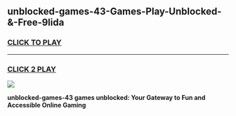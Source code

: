 
## unblocked-games-43-Games-Play-Unblocked-&-Free-9lida
<h3>
<a href="https://premium76.site?title=unblocked-games-43&ref=24A">CLICK TO PLAY</a></h3>
<hr>

<h3>
<a href="https://premium76.site?title=unblocked-games-43&ref=24A">CLICK 2 PLAY</a>
  
</h3>

<a href="https://premium76.site?title=unblocked-games-43&ref=24A"><img src="https://clearcache.store/games.png"></a>


**unblocked-games-43 games unblocked: Your Gateway to Fun and Accessible Online Gaming**
